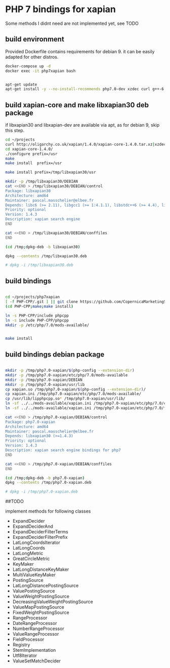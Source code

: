 
# PHP 7 bindings for xapian

Some methods I didnt need are not implemented yet, see TODO

## build environment

Provided Dockerfile contains requirements for debian 9. it can be easily adapted for other distros.


```bash
docker-compose up -d
docker exec -it php7xapian bash


apt-get update
apt-get install -y --no-install-recommends php7.0-dev xzdec curl g++-6 uuid-dev make sudo
```


## build xapian-core and make libxapian30 deb package

if libxapian30 and libxapian-dev are available via apt, as for debian 9, skip this step.

```bash
cd ~/projects
curl http://oligarchy.co.uk/xapian/1.4.0/xapian-core-1.4.0.tar.xz|xzdec|tar -xf -
cd xapian-core-1.4.0/
./configure prefix=/usr
make
make install  prefix=/usr

make install prefix=/tmp/libxapian30/usr

mkdir -p /tmp/libxapian30/DEBIAN
cat <<END > /tmp/libxapian30/DEBIAN/control
Package: libxapian30
Architecture: amd64
Maintainer: pascal.masschelier@elbee.fr
Depends: libc6 (>= 2.11), libgcc1 (>= 1:4.1.1), libstdc++6 (>= 4.4), libuuid1 (>= 2.16), zlib1g (>= 1:1.1.4)
Priority: optional
Version: 1.4.3
Description: xapian search engine
END

cat <<END > /tmp/libxapian30/DEBIAN/conffiles
END

(cd /tmp;dpkg-deb -b libxapian30)

dpkg --contents /tmp/libxapian30.deb

# dpkg -i /tmp/libxapian30.deb

```

## build bindings

```bash

cd ~/projects/php7xapian
[ -f PHP-CPP/.git ] || git clone https://github.com/CopernicaMarketingSoftware/PHP-CPP.git 
(cd PHP-CPP;make;make install)

ln -s PHP-CPP/include phpcpp
ln -s include PHP-CPP/phpcpp
mkdir -p /etc/php/7.0/mods-available/


make install
```

## build bindings debian package

```bash

mkdir -p /tmp/php7.0-xapian/$(php-config --extension-dir)
mkdir -p /tmp/php7.0-xapian/etc/php/7.0/mods-available
mkdir -p /tmp/php7.0-xapian/DEBIAN
mkdir -p /tmp/php7.0-xapian/usr/lib
cp xapian.so /tmp/php7.0-xapian/$(php-config --extension-dir)/
cp xapian.ini /tmp/php7.0-xapian/etc/php/7.0/mods-available/
cp /usr/lib/lipphpcpp.so* /tmp/php7.0-xapian/usr/lib/
ln -sf ../../mods-available/xapian.ini /tmp/php7.0-xapian/etc/php/7.0/cli/conf.d/20-xapian.ini
ln -sf ../../mods-available/xapian.ini /tmp/php7.0-xapian/etc/php/7.0/fpm/conf.d/20-xapian.ini

cat <<END > /tmp/php7.0-xapian/DEBIAN/control
Package: php7.0-xapian
Architecture: amd64
Maintainer: pascal.masschelier@elbee.fr
Depends: libxapian30 (>=1.4.3)
Priority: optional
Version: 1.4.3
Description: xapian search engine bindings for php7
END

cat <<END > /tmp/php7.0-xapian/DEBIAN/conffiles
END

(cd /tmp;dpkg-deb -b php7.0-xapian)
dpkg --contents /tmp/php7.0-xapian.deb

# dpkg -i /tmp/php7.0-xapian.deb
```

##TODO

implement methods for following classes
- ExpandDecider
- ExpandDeciderAnd
- ExpandDeciderFilterTerms
- ExpandDeciderFilterPrefix
- LatLongCoordsIterator
- LatLongCoords
- LatLongMetric
- GreatCircleMetric
- KeyMaker
- LatLongDistanceKeyMaker
- MultiValueKeyMaker
- PostingSource
- LatLongDistancePostingSource
- ValuePostingSource
- ValueWeightPostingSource
- DecreasingValueWeightPostingSource
- ValueMapPostingSource
- FixedWeightPostingSource
- RangeProcessor
- DateRangeProcessor
- NumberRangeProcessor
- ValueRangeProcessor
- FieldProcessor
- Registry
- StemImplementation
- Utf8Iterator
- ValueSetMatchDecider
